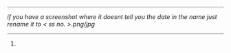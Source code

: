 <hr style="background-color: grey">
<i> if you have a screenshot where it doesnt tell you the date in the name just rename it to &lt ss no. &gt.png/jpg </i>
<hr style="background-color: grey">

1. 